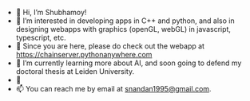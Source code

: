 - 👋 Hi, I’m Shubhamoy!
- 👀 I’m interested in developing apps in C++ and python, and also in designing webapps with graphics (openGL, webGL) in javascript, typescript, etc.
- 👀 Since you are here, please do check out the webapp at https://chainserver.pythonanywhere.com
- 🌱 I’m currently learning more about AI, and soon going to defend my doctoral thesis at Leiden University.
- 💞️ 
- 📫 You can reach me by email at snandan1995@gmail.com.

<!---
chainreaction9/chainreaction9 is a ✨ special ✨ repository because its `README.md` (this file) appears on your GitHub profile.
You can click the Preview link to take a look at your changes.
--->
